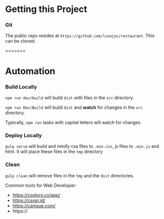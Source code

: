

# Getting this Project

### Git 
The public repo resides at 	`https://github.com/lunajos/restaurant`. This can be cloned.

=======

# Automation


### Build Locally
`npm run dev/build` will build `dist` with files in the `src` directory.

`npm run Dev/Build` will  build `dist` and **watch** for changes in the `src` directory. 

Typically, `npm run` tasks with capital letters will watch for changes


### Deploy Locally

`gulp serve` will build and minify css files to `.min.css`, js files to `.min.js` and html. It will place these files in the `tmp` directory

### Clean
`gulp clean` will remove files in the `tmp` and the `dist` directories.


Common tools for Web Developer:

- https://coolors.co/app/
- https://cssgr.id/
- https://canisue.com/
- https://








